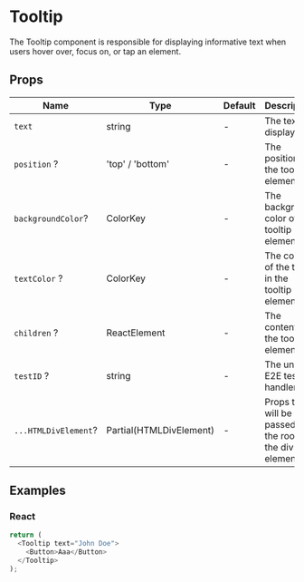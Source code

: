# Tooltip

The Tooltip component is responsible for displaying informative text when users hover over, focus on, or tap an element.

## Props

| Name                 | Type                    | Default | Description                                               |
| -------------------- | ----------------------- | ------- | --------------------------------------------------------- |
| `text`               | string                  | -       | The text to display.                                      |
| `position` ?         | 'top' / 'bottom'        | -       | The position of the tooltip element.                      |
| `backgroundColor`?   | ColorKey                | -       | The background color of the tooltip element.              |
| `textColor` ?        | ColorKey                | -       | The color of the text in the tooltip element.             |
| `children` ?         | ReactElement            | -       | The content od the tooltip element.                       |
| `testID` ?           | string                  | -       | The unique E2E test handler.                              |
| `...HTMLDivElement`? | Partial(HTMLDivElement) | -       | Props that will be passed to the root of the div element. |

## Examples

### React

```javascript
return (
  <Tooltip text="John Doe">
    <Button>Aaa</Button>
  </Tooltip>
);
```
